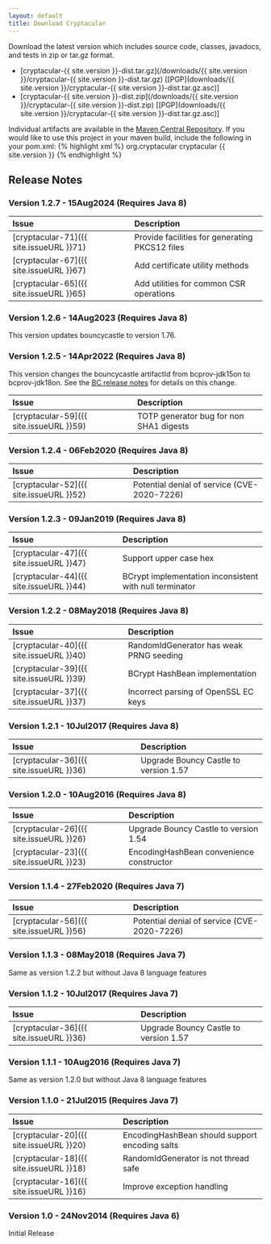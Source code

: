```yaml
---
layout: default
title: Download Cryptacular
---
```

Download the latest version which includes source code, classes, javadocs, and tests in zip or tar.gz format.

* [cryptacular-{{ site.version }}-dist.tar.gz](/downloads/{{ site.version }}/cryptacular-{{ site.version }}-dist.tar.gz)   [[PGP](downloads/{{ site.version }}/cryptacular-{{ site.version }}-dist.tar.gz.asc)]
* [cryptacular-{{ site.version }}-dist.zip](/downloads/{{ site.version }}/cryptacular-{{ site.version }}-dist.zip)   [[PGP](downloads/{{ site.version }}/cryptacular-{{ site.version }}-dist.tar.gz.asc)]

Individual artifacts are available in the [Maven Central Repository](http://repo1.maven.org/maven2/org/cryptacular/cryptacular/).
If you would like to use this project in your maven build, include the following in your pom.xml:
{% highlight xml %}
<dependencies>
  <dependency>
    <groupId>org.cryptacular</groupId>
    <artifactId>cryptacular</artifactId>
    <version>{{ site.version }}</version>
  </dependency>
</dependencies>
{% endhighlight %}

## Release Notes

### Version 1.2.7 - 15Aug2024 (Requires Java 8)

Issue | Description
:---- | :----------
[cryptacular-71]({{ site.issueURL }}71) | Provide facilities for generating PKCS12 files
[cryptacular-67]({{ site.issueURL }}67) | Add certificate utility methods
[cryptacular-65]({{ site.issueURL }}65) | Add utilities for common CSR operations

### Version 1.2.6 - 14Aug2023 (Requires Java 8)
This version updates bouncycastle to version 1.76.

### Version 1.2.5 - 14Apr2022 (Requires Java 8)
This version changes the bouncycastle artifactId from bcprov-jdk15on to bcprov-jdk18on. See the [BC release notes](https://www.bouncycastle.org/latest_releases.html) for details on this change.

Issue | Description
:---- | :----------
[cryptacular-59]({{ site.issueURL }}59) | TOTP generator bug for non SHA1 digests

### Version 1.2.4 - 06Feb2020 (Requires Java 8)

Issue | Description
:---- | :----------
[cryptacular-52]({{ site.issueURL }}52) | Potential denial of service (CVE-2020-7226)

### Version 1.2.3 - 09Jan2019 (Requires Java 8)

Issue | Description
:---- | :----------
[cryptacular-47]({{ site.issueURL }}47) | Support upper case hex
[cryptacular-44]({{ site.issueURL }}44) | BCrypt implementation inconsistent with null terminator


### Version 1.2.2 - 08May2018 (Requires Java 8)

Issue | Description
:---- | :----------
[cryptacular-40]({{ site.issueURL }}40) | RandomIdGenerator has weak PRNG seeding
[cryptacular-39]({{ site.issueURL }}39) | BCrypt HashBean implementation
[cryptacular-37]({{ site.issueURL }}37) | Incorrect parsing of OpenSSL EC keys

### Version 1.2.1 - 10Jul2017 (Requires Java 8)

Issue | Description
:---- | :----------
[cryptacular-36]({{ site.issueURL }}36) | Upgrade Bouncy Castle to version 1.57

### Version 1.2.0 - 10Aug2016 (Requires Java 8)

Issue | Description
:---- | :----------
[cryptacular-26]({{ site.issueURL }}26) | Upgrade Bouncy Castle to version 1.54
[cryptacular-23]({{ site.issueURL }}23) | EncodingHashBean convenience constructor

### Version 1.1.4 - 27Feb2020 (Requires Java 7)

Issue | Description
:---- | :----------
[cryptacular-56]({{ site.issueURL }}56) | Potential denial of service (CVE-2020-7226)

### Version 1.1.3 - 08May2018 (Requires Java 7)
Same as version 1.2.2 but without Java 8 language features

### Version 1.1.2 - 10Jul2017 (Requires Java 7)

Issue | Description
:---- | :----------
[cryptacular-36]({{ site.issueURL }}36) | Upgrade Bouncy Castle to version 1.57

### Version 1.1.1 - 10Aug2016 (Requires Java 7)
Same as version 1.2.0 but without Java 8 language features

### Version 1.1.0 - 21Jul2015 (Requires Java 7)

Issue | Description
:---- | :----------
[cryptacular-20]({{ site.issueURL }}20) | EncodingHashBean should support encoding salts
[cryptacular-18]({{ site.issueURL }}18) | RandomIdGenerator is not thread safe
[cryptacular-16]({{ site.issueURL }}16) | Improve exception handling

### Version 1.0 - 24Nov2014 (Requires Java 6)
Initial Release

